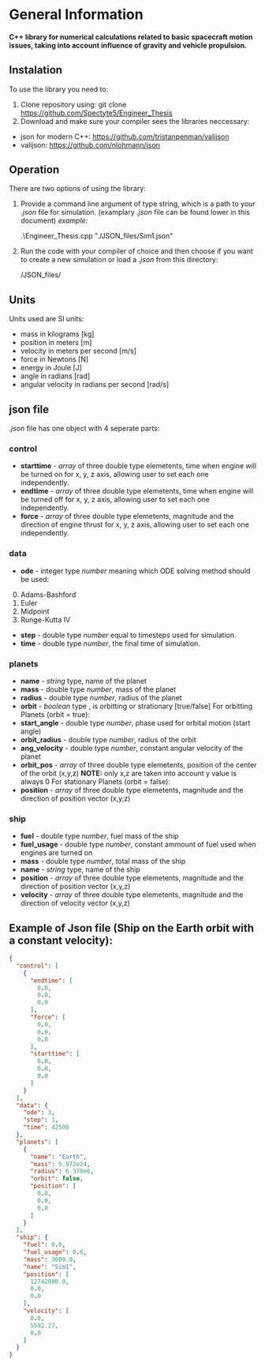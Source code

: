 # General Information

#### C++ library for numerical calculations related to basic spacecraft motion issues, taking into account influence of gravity and vehicle propulsion.

## Instalation
To use the library you need to:
1. Clone repository using:
        git clone https://github.com/Spectyte5/Engineer_Thesis
2. Download and make sure your compiler sees the libraries neccessary:
- json for modern C++: https://github.com/tristanpenman/valijson
- valijson: https://github.com/nlohmann/json

## Operation
There are two options of using the library:
1. Provide a command line argument of type string, which is a path to your *.json* file for simulation. (examplary *.json* file can be found lower in this document)
*example:*
     
    .\Engineer_Thesis.cpp "./JSON_files/Sim1.json"

2. Run the code with your compiler of choice and then choose if you want to create a new simulation or load a *.json* from this directory:
        
   
    <Library directory>/JSON_files/

## Units
Units used are SI units:
- mass in kilograms [kg]
- position in meters [m]
- velocity in meters per second [m/s]
- force in Newtons [N]
- energy in Joule [J]
- angle in radians [rad]
- angular velocity in radians per second [rad/s]

## json file
*.json* file has one object with 4 seperate parts:
### control 
- **starttime** - *array* of three double type elemetents, time when engine will be turned on for x, y, z axis, allowing user to set each one independently.
- **endtime** - *array* of three double type elemetents, time when engine will be turned off for x, y, z axis, allowing user to set each one independently.
- **force** - *array* of three double type elemetents, magnitude and the direction of engine thrust for x, y, z axis, allowing user to set each one independently.
### data
- **ode** - integer type *number* meaning which ODE solving method should be used:
0. Adams-Bashford
1. Euler
2. Midpoint
3. Runge-Kutta IV
- **step** - double type *number* equal to timesteps used for simulation. 
- **time** - double type *number*, the final time of simulation.
### planets 
- **name** - *string* type, name of the planet
- **mass** - double type *number*, mass of the planet
- **radius** - double type *number*, radius of the planet
- **orbit** - *boolean* type , is orbitting or strationary [true/false] 
For orbitting Planets (orbit = true):
- **start_angle** - double type *number*, phase used for orbital motion (start angle)
- **orbit_radius** - double type *number*, radius of the orbit
- **ang_velocity** - double type *number*, constant angular velocity of the planet 
- **orbit_pos** - *array* of three double type elemetents, position of the center of the orbit (x,y,z)
 **NOTE:** only x,z are taken into account y value is always 0
For stationary Planets (orbit = false):
- **position** - *array* of three double type elemetents, magnitude and the direction of position vector (x,y,z)
### ship
- **fuel** - double type *number*, fuel mass of the ship 
- **fuel_usage** - double type *number*, constant ammount of fuel used when engines are turned on 
- **mass** - double type *number*, total mass of the ship
- **name** - *string* type, name of the ship
- **position** - *array* of three double type elemetents, magnitude and the direction of position vector (x,y,z)
- **velocity** - *array* of three double type elemetents, magnitude and the direction of velocity vector (x,y,z)


## Example of Json file (Ship on the Earth orbit with a constant velocity):
```json
{
  "control": [
    {
      "endtime": [
        0.0,
        0.0,
        0.0
      ],
      "force": [
        0.0,
        0.0,
        0.0
      ],
      "starttime": [
        0.0,
        0.0,
        0.0
      ]
    }
  ],
  "data": {
    "ode": 3,
    "step": 1,
    "time": 42500
  },
  "planets": [
    {
      "name": "Earth",
      "mass": 5.972e24,
      "radius": 6.378e6,
      "orbit": false,
      "position": [
        0.0,
        0.0,
        0.0
      ]
    }
  ],
  "ship": {
    "fuel": 0.0,
    "fuel_usage": 0.0,
    "mass": 3000.0,
    "name": "Sim1",
    "position": [
      12742000.0,
      0.0,
      0.0
    ],
    "velocity": [
      0.0,
      5592.27,
      0.0
    ]
  }
}
```
